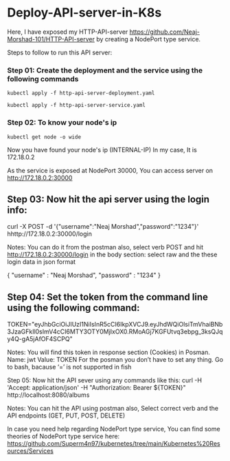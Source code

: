 # Deploy-API-server-in-K8s

Here, I have exposed my HTTP-API-server https://github.com/Neaj-Morshad-101/HTTP-API-server
by creating a NodePort type service.

Steps to follow to run this API server: 

### Step 01: Create the deployment and the service using the following commands
`kubectl apply -f http-api-server-deployment.yaml`

`kubectl apply -f http-api-server-service.yaml`

### Step 02: To know your node's ip 
`kubectl get node -o wide`

Now you have found your node's ip (INTERNAL-IP)
In my case, It is 172.18.0.2

As the service is exposed at NodePort 30000, You can access server on http://172.18.0.2:30000

## Step 03: Now hit the api server using the login info:
curl -X POST -d '{"username":"Neaj Morshad","password":"1234"}' hhttp://172.18.0.2:30000/login

Notes: You can do it from the postman also, select verb POST and hit http://172.18.0.2:30000/login in the body section: select raw and the these login data in json format

{ "username" : "Neaj Morshad", "password" : "1234" }

## Step 04: Set the token from the command line using the following command:
TOKEN="eyJhbGciOiJIUzI1NiIsInR5cCI6IkpXVCJ9.eyJhdWQiOlsiTmVhaiBNb3JzaGFkIl0sImV4cCI6MTY3OTY0MjIxOX0.RMoAGj7KGFUtvq3ebpg_3ksQJqy4Q-gA5jAfOF4SCPQ"

Notes: You will find this token in response section (Cookies) in Posman. Name: jwt Value: TOKEN For the posman you don’t have to set any thing. Go to bash, bacause ‘=’ is not supported in fish

Step 05: Now hit the API sever using any commands like this:
curl -H 'Accept: application/json' -H "Authorization: Bearer ${TOKEN}" http://localhost:8080/albums

Notes: You can hit the API using postman also, Select correct verb and the API endpoints (GET, PUT, POST, DELETE)





In case you need help regarding NodePort type service, 
You can find some theories of NodePort type service here: https://github.com/Superm4n97/kubernetes/tree/main/Kubernetes%20Resources/Services